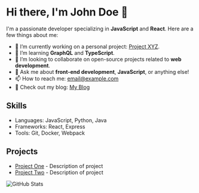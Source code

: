 # Hi there, I'm John Doe 👋

I'm a passionate developer specializing in **JavaScript** and **React**. Here are a few things about me:

- 🔭 I’m currently working on a personal project: [Project XYZ](link-to-project).
- 🌱 I’m learning **GraphQL** and **TypeScript**.
- 👯 I’m looking to collaborate on open-source projects related to **web development**.
- 💬 Ask me about **front-end development**, **JavaScript**, or anything else!
- 📫 How to reach me: [email@example.com](mailto:email@example.com)
- 📝 Check out my blog: [My Blog](link-to-blog)

## Skills
- Languages: JavaScript, Python, Java
- Frameworks: React, Express
- Tools: Git, Docker, Webpack

## Projects
- [Project One](link-to-repo) - Description of project
- [Project Two](link-to-repo) - Description of project

![GitHub Stats](https://github-readme-stats.vercel.app/api?username=john-doe&show_icons=true&count_private=true&hide=prs)
